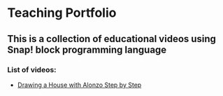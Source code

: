 # Teaching Portfolio

## This is a collection of educational videos using Snap! block programming language

### List of videos:
* [Drawing a House with Alonzo Step by Step](https://www.youtube.com/watch?v=56SufqOWhDQ)
